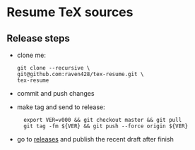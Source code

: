# Resume TeX sources

## Release steps

* clone me:

  ```shell
  git clone --recursive \
  git@github.com:raven428/tex-resume.git \
  tex-resume
  ```

* commit and push changes
* make tag and send to release:

  ```shell
    export VER=v000 && git checkout master && git pull
    git tag -fm ${VER} && git push --force origin ${VER}
  ```

* go to [releases](../../releases) and publish the recent draft after finish

